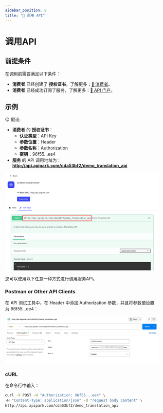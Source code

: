 ```yaml
---
sidebar_position: 8
title: "🔗 调用 API"
---
```


# 调用API

## 前提条件

在调用前需要满足以下条件：

- **消费者** 已经创建了 **授权证书**，了解更多：[🔗 消费者](consumers.md)。
- **消费者** 已经成功订阅了服务，了解更多：[🔗 API 门户](developer_portal.md)。


## 示例

😜 假设:

- **消费者** 的 **授权证书**：
  - **认证类型**：API Key
  - **参数位置**：Header
  - **参数名称**：Authorization
  - **密钥**：96f55...ee4
- **服务** 的 API 调用地址为： **http://api.apipark.com/cda53bf2/demo_translation_api**

![](images/2024-10-28/5fbe42033e3fb02015f4ef886efd6b9d09ed560252a1fd2a35a94df3ebec5e16.png)  


您可以使用以下任意一种方式进行调用服务API。



### Postman or Other API Clients

在 API 测试工具中，在 Header 中添加 Authorization 参数，并且将参数值设置为 96f55...ee4：

![](images/2024-10-29-01-47-24.png)


### cURL

在命令行中输入：

```sh
curl -X POST -H "Authorization: 96f55...ee4" \
-H "Content-Type: application/json" -d "request body content" \
http://api.apipark.com/cda53bf2/demo_translation_api
```